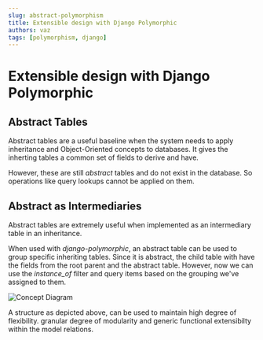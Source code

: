 ```yaml
---
slug: abstract-polymorphism
title: Extensible design with Django Polymorphic
authors: vaz
tags: [polymorphism, django]
---
```

# Extensible design with Django Polymorphic

## Abstract Tables

Abstract tables are a useful baseline when the system needs to apply inheritance and Object-Oriented concepts to databases. It gives the inherting tables a common set of fields to derive and have.

However, these are still *abstract* tables and do not exist in the database. So operations like query lookups cannot be applied on them.

## Abstract as Intermediaries

Abstract tables are extremely useful when implemented as an intermediary table in an inheritance.

When used with *django-polymorphic*, an abstract table can be used to group specific inheriting tables. Since it is abstract, the child table with have the fields from the root parent and the abstract table. However, now we can use the *instance_of* filter and query items based on the grouping we've assigned to them.

![Concept Diagram](https://mermaid.ink/svg/eyJjb2RlIjoiZ3JhcGggVERcbiAgICBBW1Byb2R1Y3RdIC0tPiBCKFNlcnZpY2VfQWJzdHJhY3QpXG4gICAgQSAtLT4gQyhTdG9ja19BYnN0cmFjdClcbiAgICBCIC0tPiBGW1NhbGVdXG4gICAgQiAtLT4gR1tTdWJzY3JpcHRpb25dXG4gICAgQyAtLT4gSFtFbnRyZXByaXNlXVxuICAgIEMgLS0-IElbSG9tZW1hZGVdIiwibWVybWFpZCI6eyJkYXJrTW9kZSI6dHJ1ZSwidGhlbWUiOiJiYXNlIn0sInVwZGF0ZUVkaXRvciI6ZmFsc2V9)


A structure as depicted above, can be used to maintain high degree of flexibility. granular degree of modularity and generic functional extensibilty within the model relations.